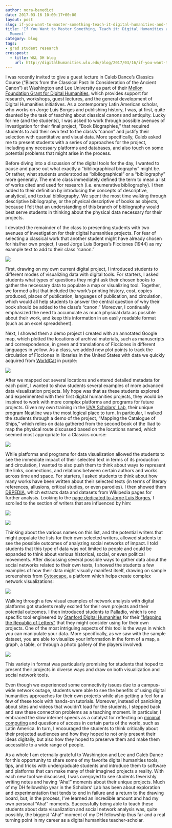 ```yaml
---
author: nora-benedict
date: 2017-03-16 10:00:17+00:00
layout: post
slug: if-you-want-to-master-something-teach-it-digital-humanities-and-the-aha-moment
title: 'If You Want to Master Something, Teach it: Digital Humanities and the ‘Aha!’
  Moment'
category: blog
tags:
- grad student research
crosspost:
  - title: W&L DH blog
    url: http://digitalhumanities.wlu.edu/blog/2017/03/16/if-you-want-to-master-something-teach-it-digital-humanities-and-the-aha-moment/
---
```


I was recently invited to give a guest lecture in Caleb Dance’s Classics Course (“Blasts from the Classical Past: In Consideration of the Ancient Canon”) at Washington and Lee University as part of their [Mellon Foundation Grant for Digital Humanities](http://news.blogs.wlu.edu/2015/07/13/mellon-foundation-grants-wl-funds-for-digital-humanities-study-of-history/), which provides support for research, workshops, guest lectures, and the general development of Digital Humanities initiatives. As a contemporary Latin American scholar, who works on Jorge Luis Borges and publishing history, I was, at first, quite daunted by the task of teaching about classical canons and antiquity. Lucky for me (and the students), I was asked to work through possible avenues of investigation for their final project, “Book Biographies,” that required students to add their own text to the class’s “canon” and justify their selection with quantitative and visual data. More specifically, Caleb asked me to present students with a series of approaches for the project, including any necessary platforms and databases, and also touch on some potential problems that might arise in the process.

Before diving into a discussion of the digital tools for the day, I wanted to pause and parse out what exactly a “bibliographical biography” might be. Or rather, what students understood as “bibliographical” or a “bibliography” more generally. The entire class immediately defined the term to mean a list of works cited and used for research (i.e. enumerative bibliography). I then added to their definition by introducing the concepts of descriptive, analytical, and textual bibliography. We spent the most time walking through descriptive bibliography, or the physical descriptive of books as objects, because I felt that an understanding of this branch of bibliography would best serve students in thinking about the physical data necessary for their projects.

I devoted the remainder of the class to presenting students with two avenues of investigation for their digital humanities projects. For fear of selecting a classical work that another student might have already chosen for his/her own project, I used Jorge Luis Borges’s Ficciones (1944) as my example text to add to their class “canon.”

![](http://static.scholarslab.org/wp-content/uploads/2017/03/Screen-Shot-2017-03-13-at-8.48.41-PM-231x300.png)

First, drawing on my own current digital project, I introduced students to different modes of visualizing data with digital tools. For starters, I asked students what types of questions they might ask their chosen books to gather the necessary data to populate a map or visualizing tool. Together, we formed a list that included the work’s printing history, cost, copies produced, places of publication, languages of publication, and circulation, which would all help students to answer the central question of why their book should be added to the class’s “canon.” Moreover, I continually emphasized the need to accumulate as much physical data as possible about their work, and keep this information in an easily readable format (such as an excel spreadsheet).

Next, I showed them a demo project I created with an annotated Google map, which plotted the locations of archival materials, such as manuscripts and correspondence, in green and translations of Ficciones in different languages in yellow. As a class, we added new plot points to track the circulation of Ficciones in libraries in the United States with data we quickly acquired from [WorldCat](http://www.worldcat.org) in purple:

![](http://static.scholarslab.org/wp-content/uploads/2017/03/Screen-Shot-2017-03-13-at-5.19.10-PM-300x138.png)

After we mapped out several locations and entered detailed metadata for each point, I wanted to show students several examples of more advanced data visualization projects. My hope was that as these students explored and experimented with their first digital humanities projects, they would be inspired to work with more complex platforms and programs for future projects. Given my own training in the [UVA Scholars' Lab](http://scholarslab.org/), their unique program [Neatline](http://neatline.org/) was the most logical place to turn. In particular, I walked the students through a demo of the project, “Mapping the Catalogue of Ships,” which relies on data gathered from the second book of the Iliad to map the physical route discussed based on the locations named, which seemed most appropriate for a Classics course:

![](http://static.scholarslab.org/wp-content/uploads/2017/03/Screen-Shot-2017-03-13-at-9.28.37-PM-300x146.png)

While platforms and programs for data visualization allowed the students to see the immediate impact of their selected text in terms of its production and circulation, I wanted to also push them to think about ways to represent the links, connections, and relations between certain authors and works across time and space. For starters, I asked students to think about how many works have been written about their selected texts (in terms of literary references, allusions, critical studies, or even parodies). I then showed them [DBPEDIA](http://wiki.dbpedia.org/), which extracts data and datasets from Wikipedia pages for further analysis. Looking to the [page dedicated to Jorge Luis Borges](http://dbpedia.org/page/Jorge_Luis_Borges), I scrolled to the section of writers that are influenced by him:

![](http://static.scholarslab.org/wp-content/uploads/2017/03/Screen-Shot-2017-03-13-at-5.23.15-PM-300x161.png)

![](http://static.scholarslab.org/wp-content/uploads/2017/03/Screen-Shot-2017-03-13-at-5.23.51-PM-212x300.png)

Thinking about the various names on this list, and the potential writers that might populate the lists for their own selected writers, allowed students to see the possible outcomes of analyzing social networks of impact. I told students that this type of data was not limited to people and could be expanded to think about various historical, social, or even political movements.
After discussing several possible ways to gather data about the social networks related to their own texts, I showed the students a few examples of how their data might visually manifest itself, drawing on sample screenshots from [Cytoscape](http://www.cytoscape.org/), a platform which helps create complex network visualizations:

![](http://static.scholarslab.org/wp-content/uploads/2017/03/Screen-Shot-2017-03-13-at-5.25.29-PM-300x163.png)

Walking through a few visual examples of network analysis with digital platforms got students really excited for their own projects and their potential outcomes. I then introduced students to [Palladio](http://hdlab.stanford.edu/palladio/), which is one specific tool engineered by [Stanford Digital Humanities](http://shc.stanford.edu/digital-humanities) for their ["Mapping the Republic of Letters"](http://republicofletters.stanford.edu/) that they might consider using for their own projects. One of the most intriguing aspects of this tool is the ways in which you can manipulate your data. More specifically, as we saw with the sample dataset, you are able to visualize your information in the form of a map, a graph, a table, or through a photo gallery of the players involved:

![](http://static.scholarslab.org/wp-content/uploads/2017/03/Screen-Shot-2017-03-13-at-5.22.28-PM-300x135.png)

This variety in format was particularly promising for students that hoped to present their projects in diverse ways and draw on both visualization and social network tools.

Even though we experienced some connectivity issues due to a campus-wide network outage, students were able to see the benefits of using digital humanities approaches for their own projects while also getting a feel for a few of these tools with hands-on tutorials. Moreover, instead of panicking about sites and videos that wouldn’t load for the students, I stepped back and saw these connection problems as a teaching moment. In particular, I embraced the slow internet speeds as a catalyst for reflecting on [minimal computing](http://go-dh.github.io/mincomp/) and questions of access in certain parts of the world, such as Latin America. In turn, I encouraged the students to think critically about their projected audiences and how they hoped to not only present their ideas digitally, but also how they hoped to preserve them and make them accessible to a wide range of people.

As a whole I am eternally grateful to Washington and Lee and Caleb Dance for this opportunity to share some of my favorite digital humanities tools, tips, and tricks with undergraduate students and introduce them to software and platforms that can make many of their imagined projects a reality. With each new tool we discussed, I was overjoyed to see students feverishly writing notes and having “Aha!” moments about their unique projects. Much of my DH fellowship year in the Scholars’ Lab has been about exploration and experimentation that tends to end in failure and a return to the drawing board, but, in the process, I’ve learned an incredible amount and had my own personal “Aha!” moments. Successfully being able to teach these students about data visualization and social network analysis was, quite possibly, the biggest “Aha!” moment of my DH fellowship thus far and a real turning point in my career as a digital humanities teacher-scholar.
